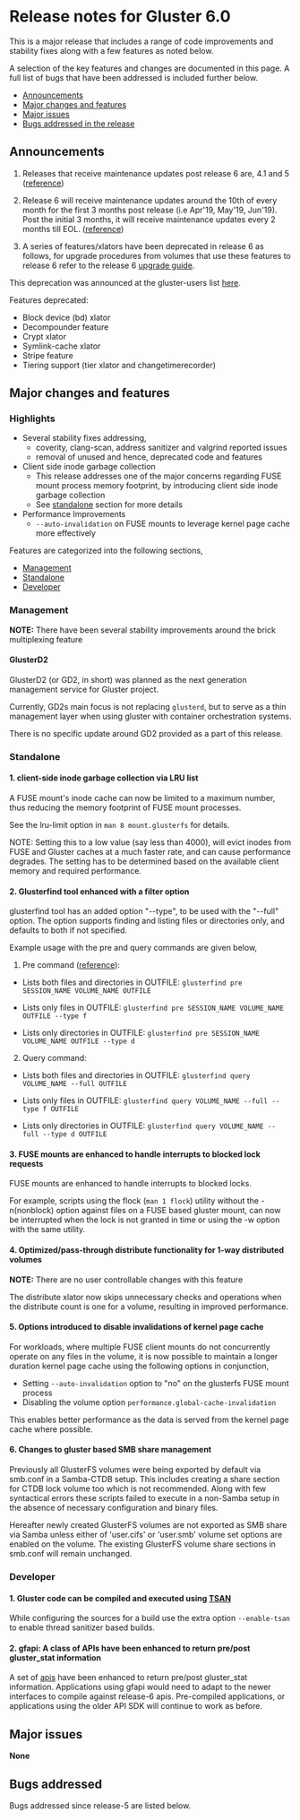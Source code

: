 # Release notes for Gluster 6.0

This is a major release that includes a range of code improvements and stability
fixes along with a few features as noted below.

A selection of the key features and changes are documented in this page.
A full list of bugs that have been addressed is included further below.

- [Announcements](#announcements)
- [Major changes and features](#major-changes-and-features)
- [Major issues](#major-issues)
- [Bugs addressed in the release](#bugs-addressed)

## Announcements

1. Releases that receive maintenance updates post release 6 are, 4.1 and 5
([reference](https://www.gluster.org/release-schedule/))

2. Release 6 will receive maintenance updates around the 10th of every month
for the first 3 months post release (i.e Apr'19, May'19, Jun'19). Post the
initial 3 months, it will receive maintenance updates every 2 months till EOL.
([reference](https://lists.gluster.org/pipermail/announce/2018-July/000103.html))

3. A series of features/xlators have been deprecated in release 6 as follows,
for upgrade procedures from volumes that use these features to release 6 refer
to the release 6 [upgrade guide](https://docs.gluster.org/en/latest/Upgrade-Guide/upgrade_to_6/).

This deprecation was announced at the gluster-users list [here](https://lists.gluster.org/pipermail/gluster-users/2018-July/034400.html).

Features deprecated:

- Block device (bd) xlator
- Decompounder feature
- Crypt xlator
- Symlink-cache xlator
- Stripe feature
- Tiering support (tier xlator and changetimerecorder)

## Major changes and features

### Highlights

- Several stability fixes addressing,
  - coverity, clang-scan, address sanitizer and valgrind reported issues
  - removal of unused and hence, deprecated code and features
- Client side inode garbage collection
  - This release addresses one of the major concerns regarding FUSE mount
  process memory footprint, by introducing client side inode garbage collection
  - See [standalone](#standalone) section for more details
- Performance Improvements
  - `--auto-invalidation` on FUSE mounts to leverage kernel page cache more
  effectively

Features are categorized into the following sections,

- [Management](#management)
- [Standalone](#standalone)
- [Developer](#developer)

### Management

**NOTE:** There have been several stability improvements around the brick
multiplexing feature

#### GlusterD2

GlusterD2 (or GD2, in short) was planned as the next generation management
service for Gluster project.

Currently, GD2s main focus is not replacing `glusterd`, but to serve as a thin
management layer when using gluster with container orchestration systems.

There is no specific update around GD2 provided as a part of this release.

### Standalone

#### 1. client-side inode garbage collection via LRU list

A FUSE mount's inode cache can now be limited to a maximum number, thus reducing
the memory footprint of FUSE mount processes.

See the lru-limit option in `man 8 mount.glusterfs` for details.

NOTE: Setting this to a low value (say less than 4000), will evict inodes from
FUSE and Gluster caches at a much faster rate, and can cause performance
degrades. The setting has to be determined based on the available client memory
and required performance.

#### 2. Glusterfind tool enhanced with a filter option

glusterfind tool has an added option "--type", to be used with the "--full"
option. The option supports finding and listing files or directories only, and
defaults to both if not specified.

Example usage with the pre and query commands are given below,

1. Pre command ([reference](https://docs.gluster.org/en/latest/GlusterFS%20Tools/glusterfind/#pre-command)):
- Lists both files and directories in OUTFILE:
    `glusterfind pre SESSION_NAME VOLUME_NAME OUTFILE`

- Lists only files in OUTFILE:
    `glusterfind pre SESSION_NAME VOLUME_NAME OUTFILE --type f`

- Lists only directories in OUTFILE:
    `glusterfind pre SESSION_NAME VOLUME_NAME OUTFILE --type d`

2. Query command:
- Lists both files and directories in OUTFILE:
    `glusterfind query VOLUME_NAME --full OUTFILE`

- Lists only files in OUTFILE:
    `glusterfind query VOLUME_NAME --full --type f OUTFILE`

- Lists only directories in OUTFILE:
    `glusterfind query VOLUME_NAME --full --type d OUTFILE`

#### 3. FUSE mounts are enhanced to handle interrupts to blocked lock requests

FUSE mounts are enhanced to handle interrupts to blocked locks.

For example, scripts using the flock (`man 1 flock`) utility without the
-n(nonblock) option against files on a FUSE based gluster mount, can now be
interrupted when the lock is not granted in time or using the -w option with
the same utility.

#### 4. Optimized/pass-through distribute functionality for 1-way distributed volumes

**NOTE:** There are no user controllable changes with this feature

The distribute xlator now skips unnecessary checks and operations when the
distribute count is one for a volume, resulting in improved performance.

#### 5. Options introduced to disable invalidations of kernel page cache

For workloads, where multiple FUSE client mounts do not concurrently operate on
any files in the volume, it is now possible to maintain a longer duration kernel
page cache using the following options in conjunction,

- Setting `--auto-invalidation` option to "no" on the glusterfs FUSE mount
process
- Disabling the volume option `performance.global-cache-invalidation`

This enables better performance as the data is served from the kernel page cache
where possible.

#### 6. Changes to gluster based SMB share management

Previously all GlusterFS volumes were being exported by default via smb.conf in
a Samba-CTDB setup. This includes creating a share section for CTDB lock volume
too which is not recommended. Along with few syntactical errors these scripts
failed to execute in a non-Samba setup in the absence of necessary configuration
and binary files.

Hereafter newly created GlusterFS volumes are not exported as SMB share via
Samba unless either of 'user.cifs' or 'user.smb' volume set options are enabled
on the volume. The existing GlusterFS volume share sections in smb.conf will
remain unchanged.

### Developer

#### 1. Gluster code can be compiled and executed using [TSAN](https://clang.llvm.org/docs/ThreadSanitizer.html)

While configuring the sources for a build use the extra option `--enable-tsan`
to enable thread sanitizer based builds.

#### 2. gfapi: A class of APIs have been enhanced to return pre/post gluster_stat information

A set of [apis](https://github.com/gluster/glusterfs/blob/release-6/api/src/gfapi.map#L245) have been enhanced to return pre/post gluster_stat information.
Applications using gfapi would need to adapt to the newer interfaces to compile
against release-6 apis. Pre-compiled applications, or applications using the
older API SDK will continue to work as before.

## Major issues

**None**

## Bugs addressed

Bugs addressed since release-5 are listed below.
<TODO>
